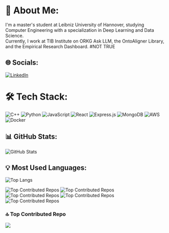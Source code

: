 # 💫 About Me:
I'm a master's student at Leibniz University of Hannover, studying Computer Engineering with a specialization in Deep Learning and Data Science.  
Currently, I work at TIB Institute on ORKG Ask LLM, the OntoAligner Library, and the Empirical Research Dashboard.
#NOT TRUE

## 🌐 Socials:
[![LinkedIn](https://img.shields.io/badge/LinkedIn-0077B5?style=for-the-badge&logo=linkedin&logoColor=white)](YOUR_LINKEDIN_URL)

# 🛠 Tech Stack:
![C++](https://img.shields.io/badge/C++-00599C?style=for-the-badge&logo=cplusplus&logoColor=white)
![Python](https://img.shields.io/badge/Python-3776AB?style=for-the-badge&logo=python&logoColor=white)
![JavaScript](https://img.shields.io/badge/JavaScript-F7DF1E?style=for-the-badge&logo=javascript&logoColor=black)
![React](https://img.shields.io/badge/React-20232A?style=for-the-badge&logo=react&logoColor=61DAFB)
![Express.js](https://img.shields.io/badge/Express.js-000000?style=for-the-badge&logo=express&logoColor=white)
![MongoDB](https://img.shields.io/badge/MongoDB-4EA94B?style=for-the-badge&logo=mongodb&logoColor=white)
![AWS](https://img.shields.io/badge/AWS-232F3E?style=for-the-badge&logo=amazon-aws&logoColor=white)
![Docker](https://img.shields.io/badge/Docker-2496ED?style=for-the-badge&logo=docker&logoColor=white)

## 📊 GitHub Stats:
![GitHub Stats](https://github-readme-stats.vercel.app/api?username=Ghofran565&show_icons=true&theme=dark)

## 💡 Most Used Languages:
![Top Langs](https://github-readme-stats.vercel.app/api/top-langs/?username=Ghofran565&layout=compact&theme=dark)

![Top Contributed Repos](https://github-readme-stats.vercel.app/api/pin/?username=Ghofran565&repo=Node-e-commerce-sample&theme=dark)
![Top Contributed Repos](https://github-readme-stats.vercel.app/api/pin/?username=Ghofran565&repo=Real-time-Leaderboard-backend&theme=dark)
![Top Contributed Repos](https://github-readme-stats.vercel.app/api/pin/?username=Ghofran565&repo=vuetify-sample&theme=dark)
![Top Contributed Repos](https://github-readme-stats.vercel.app/api/pin/?username=Ghofran565&repo=Node-blog-sample&theme=dark)
![Top Contributed Repos](https://github-readme-stats.vercel.app/api/pin/?username=Ghofran565&repo=Node-social-media-sample&theme=dark)

### 🔝 Top Contributed Repo
![](https://github-contributor-stats.vercel.app/api?username=Ghofran565&limit=5&theme=dark&combine_all_yearly_contributions=true)
